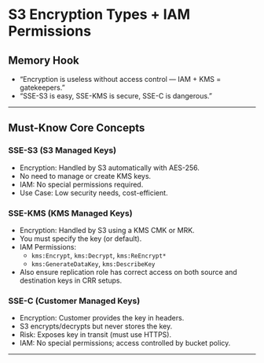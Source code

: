 # S3 Encryption Types + IAM Permissions

## Memory Hook

- “Encryption is useless without access control — IAM + KMS = gatekeepers.”
- “SSE-S3 is easy, SSE-KMS is secure, SSE-C is dangerous.”

---

## Must-Know Core Concepts

### SSE-S3 (S3 Managed Keys)

- Encryption: Handled by S3 automatically with AES-256.
- No need to manage or create KMS keys.
- IAM: No special permissions required.
- Use Case: Low security needs, cost-efficient.

### SSE-KMS (KMS Managed Keys)

- Encryption: Handled by S3 using a KMS CMK or MRK.
- You must specify the key (or default).
- IAM Permissions:
  - `kms:Encrypt`, `kms:Decrypt`, `kms:ReEncrypt*`
  - `kms:GenerateDataKey`, `kms:DescribeKey`
- Also ensure replication role has correct access on both source and destination keys in CRR setups.

### SSE-C (Customer Managed Keys)

- Encryption: Customer provides the key in headers.
- S3 encrypts/decrypts but never stores the key.
- Risk: Exposes key in transit (must use HTTPS).
- IAM: No special permissions; access controlled by bucket policy.

---

